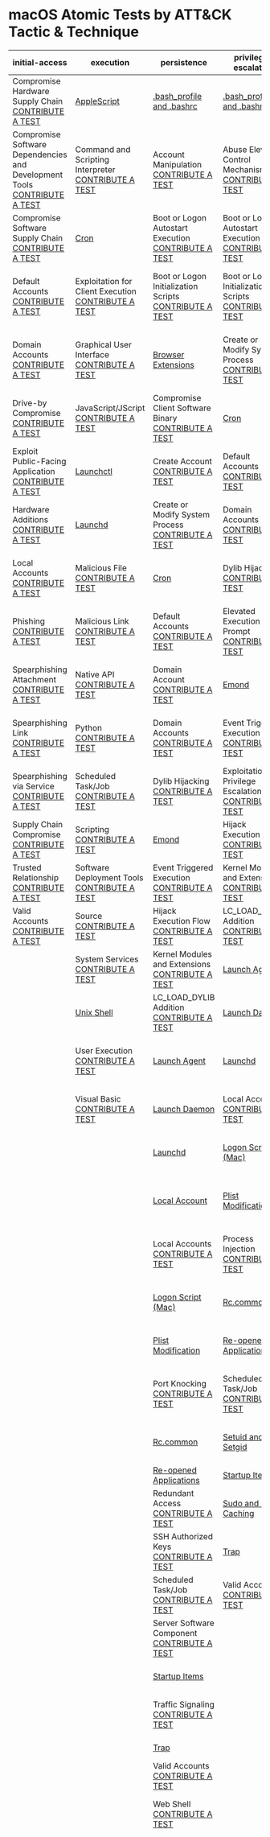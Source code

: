 # macOS Atomic Tests by ATT&CK Tactic & Technique
| initial-access | execution | persistence | privilege-escalation | defense-evasion | credential-access | discovery | lateral-movement | collection | exfiltration | command-and-control | impact |
|-----|-----|-----|-----|-----|-----|-----|-----|-----|-----|-----|-----|
| Compromise Hardware Supply Chain [CONTRIBUTE A TEST](https://atomicredteam.io/contributing) | [AppleScript](../../T1059.002/T1059.002.md) | [.bash_profile and .bashrc](../../T1546.004/T1546.004.md) | [.bash_profile and .bashrc](../../T1546.004/T1546.004.md) | Abuse Elevation Control Mechanism [CONTRIBUTE A TEST](https://atomicredteam.io/contributing) | [Bash History](../../T1552.003/T1552.003.md) | Account Discovery [CONTRIBUTE A TEST](https://atomicredteam.io/contributing) | Exploitation of Remote Services [CONTRIBUTE A TEST](https://atomicredteam.io/contributing) | Archive Collected Data [CONTRIBUTE A TEST](https://atomicredteam.io/contributing) | Automated Exfiltration [CONTRIBUTE A TEST](https://atomicredteam.io/contributing) | Application Layer Protocol [CONTRIBUTE A TEST](https://atomicredteam.io/contributing) | Account Access Removal [CONTRIBUTE A TEST](https://atomicredteam.io/contributing) |
| Compromise Software Dependencies and Development Tools [CONTRIBUTE A TEST](https://atomicredteam.io/contributing) | Command and Scripting Interpreter [CONTRIBUTE A TEST](https://atomicredteam.io/contributing) | Account Manipulation [CONTRIBUTE A TEST](https://atomicredteam.io/contributing) | Abuse Elevation Control Mechanism [CONTRIBUTE A TEST](https://atomicredteam.io/contributing) | [Binary Padding](../../T1027.001/T1027.001.md) | Brute Force [CONTRIBUTE A TEST](https://atomicredteam.io/contributing) | Application Window Discovery [CONTRIBUTE A TEST](https://atomicredteam.io/contributing) | Internal Spearphishing [CONTRIBUTE A TEST](https://atomicredteam.io/contributing) | Archive via Custom Method [CONTRIBUTE A TEST](https://atomicredteam.io/contributing) | [Data Transfer Size Limits](../../T1030/T1030.md) | Asymmetric Cryptography [CONTRIBUTE A TEST](https://atomicredteam.io/contributing) | Application Exhaustion Flood [CONTRIBUTE A TEST](https://atomicredteam.io/contributing) |
| Compromise Software Supply Chain [CONTRIBUTE A TEST](https://atomicredteam.io/contributing) | [Cron](../../T1053.003/T1053.003.md) | Boot or Logon Autostart Execution [CONTRIBUTE A TEST](https://atomicredteam.io/contributing) | Boot or Logon Autostart Execution [CONTRIBUTE A TEST](https://atomicredteam.io/contributing) | [Clear Command History](../../T1070.003/T1070.003.md) | Credential Stuffing [CONTRIBUTE A TEST](https://atomicredteam.io/contributing) | [Browser Bookmark Discovery](../../T1217/T1217.md) | Lateral Tool Transfer [CONTRIBUTE A TEST](https://atomicredteam.io/contributing) | Archive via Library [CONTRIBUTE A TEST](https://atomicredteam.io/contributing) | [Exfiltration Over Alternative Protocol](../../T1048/T1048.md) | Bidirectional Communication [CONTRIBUTE A TEST](https://atomicredteam.io/contributing) | Application or System Exploitation [CONTRIBUTE A TEST](https://atomicredteam.io/contributing) |
| Default Accounts [CONTRIBUTE A TEST](https://atomicredteam.io/contributing) | Exploitation for Client Execution [CONTRIBUTE A TEST](https://atomicredteam.io/contributing) | Boot or Logon Initialization Scripts [CONTRIBUTE A TEST](https://atomicredteam.io/contributing) | Boot or Logon Initialization Scripts [CONTRIBUTE A TEST](https://atomicredteam.io/contributing) | [Clear Linux or Mac System Logs](../../T1070.002/T1070.002.md) | [Credentials In Files](../../T1552.001/T1552.001.md) | Domain Account [CONTRIBUTE A TEST](https://atomicredteam.io/contributing) | Remote Service Session Hijacking [CONTRIBUTE A TEST](https://atomicredteam.io/contributing) | [Archive via Utility](../../T1560.001/T1560.001.md) | Exfiltration Over Asymmetric Encrypted Non-C2 Protocol [CONTRIBUTE A TEST](https://atomicredteam.io/contributing) | Commonly Used Port [CONTRIBUTE A TEST](https://atomicredteam.io/contributing) | [Data Destruction](../../T1485/T1485.md) |
| Domain Accounts [CONTRIBUTE A TEST](https://atomicredteam.io/contributing) | Graphical User Interface [CONTRIBUTE A TEST](https://atomicredteam.io/contributing) | [Browser Extensions](../../T1176/T1176.md) | Create or Modify System Process [CONTRIBUTE A TEST](https://atomicredteam.io/contributing) | Code Signing [CONTRIBUTE A TEST](https://atomicredteam.io/contributing) | Credentials from Password Stores [CONTRIBUTE A TEST](https://atomicredteam.io/contributing) | Domain Groups [CONTRIBUTE A TEST](https://atomicredteam.io/contributing) | Remote Services [CONTRIBUTE A TEST](https://atomicredteam.io/contributing) | Audio Capture [CONTRIBUTE A TEST](https://atomicredteam.io/contributing) | Exfiltration Over Bluetooth [CONTRIBUTE A TEST](https://atomicredteam.io/contributing) | Communication Through Removable Media [CONTRIBUTE A TEST](https://atomicredteam.io/contributing) | Data Encrypted for Impact [CONTRIBUTE A TEST](https://atomicredteam.io/contributing) |
| Drive-by Compromise [CONTRIBUTE A TEST](https://atomicredteam.io/contributing) | JavaScript/JScript [CONTRIBUTE A TEST](https://atomicredteam.io/contributing) | Compromise Client Software Binary [CONTRIBUTE A TEST](https://atomicredteam.io/contributing) | [Cron](../../T1053.003/T1053.003.md) | Compile After Delivery [CONTRIBUTE A TEST](https://atomicredteam.io/contributing) | [Credentials from Web Browsers](../../T1555.003/T1555.003.md) | [File and Directory Discovery](../../T1083/T1083.md) | SSH [CONTRIBUTE A TEST](https://atomicredteam.io/contributing) | Automated Collection [CONTRIBUTE A TEST](https://atomicredteam.io/contributing) | Exfiltration Over C2 Channel [CONTRIBUTE A TEST](https://atomicredteam.io/contributing) | DNS [CONTRIBUTE A TEST](https://atomicredteam.io/contributing) | Data Manipulation [CONTRIBUTE A TEST](https://atomicredteam.io/contributing) |
| Exploit Public-Facing Application [CONTRIBUTE A TEST](https://atomicredteam.io/contributing) | [Launchctl](../../T1569.001/T1569.001.md) | Create Account [CONTRIBUTE A TEST](https://atomicredteam.io/contributing) | Default Accounts [CONTRIBUTE A TEST](https://atomicredteam.io/contributing) | Default Accounts [CONTRIBUTE A TEST](https://atomicredteam.io/contributing) | Exploitation for Credential Access [CONTRIBUTE A TEST](https://atomicredteam.io/contributing) | [Local Account](../../T1087.001/T1087.001.md) | SSH Hijacking [CONTRIBUTE A TEST](https://atomicredteam.io/contributing) | Clipboard Data [CONTRIBUTE A TEST](https://atomicredteam.io/contributing) | Exfiltration Over Other Network Medium [CONTRIBUTE A TEST](https://atomicredteam.io/contributing) | DNS Calculation [CONTRIBUTE A TEST](https://atomicredteam.io/contributing) | Defacement [CONTRIBUTE A TEST](https://atomicredteam.io/contributing) |
| Hardware Additions [CONTRIBUTE A TEST](https://atomicredteam.io/contributing) | [Launchd](../../T1053.004/T1053.004.md) | Create or Modify System Process [CONTRIBUTE A TEST](https://atomicredteam.io/contributing) | Domain Accounts [CONTRIBUTE A TEST](https://atomicredteam.io/contributing) | Deobfuscate/Decode Files or Information [CONTRIBUTE A TEST](https://atomicredteam.io/contributing) | [GUI Input Capture](../../T1056.002/T1056.002.md) | [Local Groups](../../T1069.001/T1069.001.md) | Software Deployment Tools [CONTRIBUTE A TEST](https://atomicredteam.io/contributing) | Data Staged [CONTRIBUTE A TEST](https://atomicredteam.io/contributing) | Exfiltration Over Physical Medium [CONTRIBUTE A TEST](https://atomicredteam.io/contributing) | Data Encoding [CONTRIBUTE A TEST](https://atomicredteam.io/contributing) | Direct Network Flood [CONTRIBUTE A TEST](https://atomicredteam.io/contributing) |
| Local Accounts [CONTRIBUTE A TEST](https://atomicredteam.io/contributing) | Malicious File [CONTRIBUTE A TEST](https://atomicredteam.io/contributing) | [Cron](../../T1053.003/T1053.003.md) | Dylib Hijacking [CONTRIBUTE A TEST](https://atomicredteam.io/contributing) | Disable or Modify System Firewall [CONTRIBUTE A TEST](https://atomicredteam.io/contributing) | Input Capture [CONTRIBUTE A TEST](https://atomicredteam.io/contributing) | [Network Service Scanning](../../T1046/T1046.md) | VNC [CONTRIBUTE A TEST](https://atomicredteam.io/contributing) | Data from Information Repositories [CONTRIBUTE A TEST](https://atomicredteam.io/contributing) | Exfiltration Over Symmetric Encrypted Non-C2 Protocol [CONTRIBUTE A TEST](https://atomicredteam.io/contributing) | Data Obfuscation [CONTRIBUTE A TEST](https://atomicredteam.io/contributing) | Disk Content Wipe [CONTRIBUTE A TEST](https://atomicredteam.io/contributing) |
| Phishing [CONTRIBUTE A TEST](https://atomicredteam.io/contributing) | Malicious Link [CONTRIBUTE A TEST](https://atomicredteam.io/contributing) | Default Accounts [CONTRIBUTE A TEST](https://atomicredteam.io/contributing) | Elevated Execution with Prompt [CONTRIBUTE A TEST](https://atomicredteam.io/contributing) | [Disable or Modify Tools](../../T1562.001/T1562.001.md) | [Keychain](../../T1555.001/T1555.001.md) | [Network Share Discovery](../../T1135/T1135.md) |  | Data from Local System [CONTRIBUTE A TEST](https://atomicredteam.io/contributing) | [Exfiltration Over Unencrypted/Obfuscated Non-C2 Protocol](../../T1048.003/T1048.003.md) | Dead Drop Resolver [CONTRIBUTE A TEST](https://atomicredteam.io/contributing) | Disk Structure Wipe [CONTRIBUTE A TEST](https://atomicredteam.io/contributing) |
| Spearphishing Attachment [CONTRIBUTE A TEST](https://atomicredteam.io/contributing) | Native API [CONTRIBUTE A TEST](https://atomicredteam.io/contributing) | Domain Account [CONTRIBUTE A TEST](https://atomicredteam.io/contributing) | [Emond](../../T1546.014/T1546.014.md) | Domain Accounts [CONTRIBUTE A TEST](https://atomicredteam.io/contributing) | Keylogging [CONTRIBUTE A TEST](https://atomicredteam.io/contributing) | [Network Sniffing](../../T1040/T1040.md) |  | Data from Network Shared Drive [CONTRIBUTE A TEST](https://atomicredteam.io/contributing) | Exfiltration Over Web Service [CONTRIBUTE A TEST](https://atomicredteam.io/contributing) | Domain Fronting [CONTRIBUTE A TEST](https://atomicredteam.io/contributing) | Disk Wipe [CONTRIBUTE A TEST](https://atomicredteam.io/contributing) |
| Spearphishing Link [CONTRIBUTE A TEST](https://atomicredteam.io/contributing) | Python [CONTRIBUTE A TEST](https://atomicredteam.io/contributing) | Domain Accounts [CONTRIBUTE A TEST](https://atomicredteam.io/contributing) | Event Triggered Execution [CONTRIBUTE A TEST](https://atomicredteam.io/contributing) | Dylib Hijacking [CONTRIBUTE A TEST](https://atomicredteam.io/contributing) | Man-in-the-Middle [CONTRIBUTE A TEST](https://atomicredteam.io/contributing) | [Password Policy Discovery](../../T1201/T1201.md) |  | Data from Removable Media [CONTRIBUTE A TEST](https://atomicredteam.io/contributing) | Exfiltration over USB [CONTRIBUTE A TEST](https://atomicredteam.io/contributing) | Domain Generation Algorithms [CONTRIBUTE A TEST](https://atomicredteam.io/contributing) | Endpoint Denial of Service [CONTRIBUTE A TEST](https://atomicredteam.io/contributing) |
| Spearphishing via Service [CONTRIBUTE A TEST](https://atomicredteam.io/contributing) | Scheduled Task/Job [CONTRIBUTE A TEST](https://atomicredteam.io/contributing) | Dylib Hijacking [CONTRIBUTE A TEST](https://atomicredteam.io/contributing) | Exploitation for Privilege Escalation [CONTRIBUTE A TEST](https://atomicredteam.io/contributing) | Elevated Execution with Prompt [CONTRIBUTE A TEST](https://atomicredteam.io/contributing) | Modify Authentication Process [CONTRIBUTE A TEST](https://atomicredteam.io/contributing) | Peripheral Device Discovery [CONTRIBUTE A TEST](https://atomicredteam.io/contributing) |  | [GUI Input Capture](../../T1056.002/T1056.002.md) | Exfiltration to Cloud Storage [CONTRIBUTE A TEST](https://atomicredteam.io/contributing) | Dynamic Resolution [CONTRIBUTE A TEST](https://atomicredteam.io/contributing) | External Defacement [CONTRIBUTE A TEST](https://atomicredteam.io/contributing) |
| Supply Chain Compromise [CONTRIBUTE A TEST](https://atomicredteam.io/contributing) | Scripting [CONTRIBUTE A TEST](https://atomicredteam.io/contributing) | [Emond](../../T1546.014/T1546.014.md) | Hijack Execution Flow [CONTRIBUTE A TEST](https://atomicredteam.io/contributing) | Environmental Keying [CONTRIBUTE A TEST](https://atomicredteam.io/contributing) | [Network Sniffing](../../T1040/T1040.md) | Permission Groups Discovery [CONTRIBUTE A TEST](https://atomicredteam.io/contributing) |  | Input Capture [CONTRIBUTE A TEST](https://atomicredteam.io/contributing) | Exfiltration to Code Repository [CONTRIBUTE A TEST](https://atomicredteam.io/contributing) | Encrypted Channel [CONTRIBUTE A TEST](https://atomicredteam.io/contributing) | Firmware Corruption [CONTRIBUTE A TEST](https://atomicredteam.io/contributing) |
| Trusted Relationship [CONTRIBUTE A TEST](https://atomicredteam.io/contributing) | Software Deployment Tools [CONTRIBUTE A TEST](https://atomicredteam.io/contributing) | Event Triggered Execution [CONTRIBUTE A TEST](https://atomicredteam.io/contributing) | Kernel Modules and Extensions [CONTRIBUTE A TEST](https://atomicredteam.io/contributing) | Execution Guardrails [CONTRIBUTE A TEST](https://atomicredteam.io/contributing) | OS Credential Dumping [CONTRIBUTE A TEST](https://atomicredteam.io/contributing) | [Process Discovery](../../T1057/T1057.md) |  | Keylogging [CONTRIBUTE A TEST](https://atomicredteam.io/contributing) | Scheduled Transfer [CONTRIBUTE A TEST](https://atomicredteam.io/contributing) | External Proxy [CONTRIBUTE A TEST](https://atomicredteam.io/contributing) | Inhibit System Recovery [CONTRIBUTE A TEST](https://atomicredteam.io/contributing) |
| Valid Accounts [CONTRIBUTE A TEST](https://atomicredteam.io/contributing) | Source [CONTRIBUTE A TEST](https://atomicredteam.io/contributing) | Hijack Execution Flow [CONTRIBUTE A TEST](https://atomicredteam.io/contributing) | LC_LOAD_DYLIB Addition [CONTRIBUTE A TEST](https://atomicredteam.io/contributing) | Exploitation for Defense Evasion [CONTRIBUTE A TEST](https://atomicredteam.io/contributing) | Password Cracking [CONTRIBUTE A TEST](https://atomicredteam.io/contributing) | [Remote System Discovery](../../T1018/T1018.md) |  | [Local Data Staging](../../T1074.001/T1074.001.md) |  | Fallback Channels [CONTRIBUTE A TEST](https://atomicredteam.io/contributing) | Internal Defacement [CONTRIBUTE A TEST](https://atomicredteam.io/contributing) |
|  | System Services [CONTRIBUTE A TEST](https://atomicredteam.io/contributing) | Kernel Modules and Extensions [CONTRIBUTE A TEST](https://atomicredteam.io/contributing) | [Launch Agent](../../T1543.001/T1543.001.md) | [File Deletion](../../T1070.004/T1070.004.md) | Password Guessing [CONTRIBUTE A TEST](https://atomicredteam.io/contributing) | [Security Software Discovery](../../T1518.001/T1518.001.md) |  | Man-in-the-Middle [CONTRIBUTE A TEST](https://atomicredteam.io/contributing) |  | Fast Flux DNS [CONTRIBUTE A TEST](https://atomicredteam.io/contributing) | Network Denial of Service [CONTRIBUTE A TEST](https://atomicredteam.io/contributing) |
|  | [Unix Shell](../../T1059.004/T1059.004.md) | LC_LOAD_DYLIB Addition [CONTRIBUTE A TEST](https://atomicredteam.io/contributing) | [Launch Daemon](../../T1543.004/T1543.004.md) | File and Directory Permissions Modification [CONTRIBUTE A TEST](https://atomicredteam.io/contributing) | Password Spraying [CONTRIBUTE A TEST](https://atomicredteam.io/contributing) | [Software Discovery](../../T1518/T1518.md) |  | Remote Data Staging [CONTRIBUTE A TEST](https://atomicredteam.io/contributing) |  | File Transfer Protocols [CONTRIBUTE A TEST](https://atomicredteam.io/contributing) | OS Exhaustion Flood [CONTRIBUTE A TEST](https://atomicredteam.io/contributing) |
|  | User Execution [CONTRIBUTE A TEST](https://atomicredteam.io/contributing) | [Launch Agent](../../T1543.001/T1543.001.md) | [Launchd](../../T1053.004/T1053.004.md) | [Gatekeeper Bypass](../../T1553.001/T1553.001.md) | Pluggable Authentication Modules [CONTRIBUTE A TEST](https://atomicredteam.io/contributing) | System Checks [CONTRIBUTE A TEST](https://atomicredteam.io/contributing) |  | [Screen Capture](../../T1113/T1113.md) |  | [Ingress Tool Transfer](../../T1105/T1105.md) | Reflection Amplification [CONTRIBUTE A TEST](https://atomicredteam.io/contributing) |
|  | Visual Basic [CONTRIBUTE A TEST](https://atomicredteam.io/contributing) | [Launch Daemon](../../T1543.004/T1543.004.md) | Local Accounts [CONTRIBUTE A TEST](https://atomicredteam.io/contributing) | [HISTCONTROL](../../T1562.003/T1562.003.md) | [Private Keys](../../T1552.004/T1552.004.md) | [System Information Discovery](../../T1082/T1082.md) |  | Video Capture [CONTRIBUTE A TEST](https://atomicredteam.io/contributing) |  | [Internal Proxy](../../T1090.001/T1090.001.md) | [Resource Hijacking](../../T1496/T1496.md) |
|  |  | [Launchd](../../T1053.004/T1053.004.md) | [Logon Script (Mac)](../../T1037.002/T1037.002.md) | Hidden File System [CONTRIBUTE A TEST](https://atomicredteam.io/contributing) | Securityd Memory [CONTRIBUTE A TEST](https://atomicredteam.io/contributing) | [System Network Configuration Discovery](../../T1016/T1016.md) |  | Web Portal Capture [CONTRIBUTE A TEST](https://atomicredteam.io/contributing) |  | Junk Data [CONTRIBUTE A TEST](https://atomicredteam.io/contributing) | Runtime Data Manipulation [CONTRIBUTE A TEST](https://atomicredteam.io/contributing) |
|  |  | [Local Account](../../T1136.001/T1136.001.md) | [Plist Modification](../../T1547.011/T1547.011.md) | [Hidden Files and Directories](../../T1564.001/T1564.001.md) | Steal Web Session Cookie [CONTRIBUTE A TEST](https://atomicredteam.io/contributing) | [System Network Connections Discovery](../../T1049/T1049.md) |  |  |  | Mail Protocols [CONTRIBUTE A TEST](https://atomicredteam.io/contributing) | Service Exhaustion Flood [CONTRIBUTE A TEST](https://atomicredteam.io/contributing) |
|  |  | Local Accounts [CONTRIBUTE A TEST](https://atomicredteam.io/contributing) | Process Injection [CONTRIBUTE A TEST](https://atomicredteam.io/contributing) | [Hidden Users](../../T1564.002/T1564.002.md) | Two-Factor Authentication Interception [CONTRIBUTE A TEST](https://atomicredteam.io/contributing) | [System Owner/User Discovery](../../T1033/T1033.md) |  |  |  | Multi-Stage Channels [CONTRIBUTE A TEST](https://atomicredteam.io/contributing) | Stored Data Manipulation [CONTRIBUTE A TEST](https://atomicredteam.io/contributing) |
|  |  | [Logon Script (Mac)](../../T1037.002/T1037.002.md) | [Rc.common](../../T1037.004/T1037.004.md) | Hidden Window [CONTRIBUTE A TEST](https://atomicredteam.io/contributing) | Unsecured Credentials [CONTRIBUTE A TEST](https://atomicredteam.io/contributing) | Time Based Evasion [CONTRIBUTE A TEST](https://atomicredteam.io/contributing) |  |  |  | Multi-hop Proxy [CONTRIBUTE A TEST](https://atomicredteam.io/contributing) | [System Shutdown/Reboot](../../T1529/T1529.md) |
|  |  | [Plist Modification](../../T1547.011/T1547.011.md) | [Re-opened Applications](../../T1547.007/T1547.007.md) | Hide Artifacts [CONTRIBUTE A TEST](https://atomicredteam.io/contributing) | Web Portal Capture [CONTRIBUTE A TEST](https://atomicredteam.io/contributing) | User Activity Based Checks [CONTRIBUTE A TEST](https://atomicredteam.io/contributing) |  |  |  | Multiband Communication [CONTRIBUTE A TEST](https://atomicredteam.io/contributing) | Transmitted Data Manipulation [CONTRIBUTE A TEST](https://atomicredteam.io/contributing) |
|  |  | Port Knocking [CONTRIBUTE A TEST](https://atomicredteam.io/contributing) | Scheduled Task/Job [CONTRIBUTE A TEST](https://atomicredteam.io/contributing) | Hijack Execution Flow [CONTRIBUTE A TEST](https://atomicredteam.io/contributing) |  | Virtualization/Sandbox Evasion [CONTRIBUTE A TEST](https://atomicredteam.io/contributing) |  |  |  | Non-Application Layer Protocol [CONTRIBUTE A TEST](https://atomicredteam.io/contributing) |  |
|  |  | [Rc.common](../../T1037.004/T1037.004.md) | [Setuid and Setgid](../../T1548.001/T1548.001.md) | Impair Defenses [CONTRIBUTE A TEST](https://atomicredteam.io/contributing) |  |  |  |  |  | Non-Standard Encoding [CONTRIBUTE A TEST](https://atomicredteam.io/contributing) |  |
|  |  | [Re-opened Applications](../../T1547.007/T1547.007.md) | [Startup Items](../../T1037.005/T1037.005.md) | Indicator Blocking [CONTRIBUTE A TEST](https://atomicredteam.io/contributing) |  |  |  |  |  | [Non-Standard Port](../../T1571/T1571.md) |  |
|  |  | Redundant Access [CONTRIBUTE A TEST](https://atomicredteam.io/contributing) | [Sudo and Sudo Caching](../../T1548.003/T1548.003.md) | Indicator Removal from Tools [CONTRIBUTE A TEST](https://atomicredteam.io/contributing) |  |  |  |  |  | One-Way Communication [CONTRIBUTE A TEST](https://atomicredteam.io/contributing) |  |
|  |  | SSH Authorized Keys [CONTRIBUTE A TEST](https://atomicredteam.io/contributing) | [Trap](../../T1546.005/T1546.005.md) | Indicator Removal on Host [CONTRIBUTE A TEST](https://atomicredteam.io/contributing) |  |  |  |  |  | Port Knocking [CONTRIBUTE A TEST](https://atomicredteam.io/contributing) |  |
|  |  | Scheduled Task/Job [CONTRIBUTE A TEST](https://atomicredteam.io/contributing) | Valid Accounts [CONTRIBUTE A TEST](https://atomicredteam.io/contributing) | [Install Root Certificate](../../T1553.004/T1553.004.md) |  |  |  |  |  | Protocol Impersonation [CONTRIBUTE A TEST](https://atomicredteam.io/contributing) |  |
|  |  | Server Software Component [CONTRIBUTE A TEST](https://atomicredteam.io/contributing) |  | Invalid Code Signature [CONTRIBUTE A TEST](https://atomicredteam.io/contributing) |  |  |  |  |  | Protocol Tunneling [CONTRIBUTE A TEST](https://atomicredteam.io/contributing) |  |
|  |  | [Startup Items](../../T1037.005/T1037.005.md) |  | LC_MAIN Hijacking [CONTRIBUTE A TEST](https://atomicredteam.io/contributing) |  |  |  |  |  | Proxy [CONTRIBUTE A TEST](https://atomicredteam.io/contributing) |  |
|  |  | Traffic Signaling [CONTRIBUTE A TEST](https://atomicredteam.io/contributing) |  | [Linux and Mac File and Directory Permissions Modification](../../T1222.002/T1222.002.md) |  |  |  |  |  | Remote Access Software [CONTRIBUTE A TEST](https://atomicredteam.io/contributing) |  |
|  |  | [Trap](../../T1546.005/T1546.005.md) |  | Local Accounts [CONTRIBUTE A TEST](https://atomicredteam.io/contributing) |  |  |  |  |  | [Standard Encoding](../../T1132.001/T1132.001.md) |  |
|  |  | Valid Accounts [CONTRIBUTE A TEST](https://atomicredteam.io/contributing) |  | Masquerading [CONTRIBUTE A TEST](https://atomicredteam.io/contributing) |  |  |  |  |  | Steganography [CONTRIBUTE A TEST](https://atomicredteam.io/contributing) |  |
|  |  | Web Shell [CONTRIBUTE A TEST](https://atomicredteam.io/contributing) |  | Match Legitimate Name or Location [CONTRIBUTE A TEST](https://atomicredteam.io/contributing) |  |  |  |  |  | Symmetric Cryptography [CONTRIBUTE A TEST](https://atomicredteam.io/contributing) |  |
|  |  |  |  | Modify Authentication Process [CONTRIBUTE A TEST](https://atomicredteam.io/contributing) |  |  |  |  |  | Traffic Signaling [CONTRIBUTE A TEST](https://atomicredteam.io/contributing) |  |
|  |  |  |  | [Obfuscated Files or Information](../../T1027/T1027.md) |  |  |  |  |  | [Web Protocols](../../T1071.001/T1071.001.md) |  |
|  |  |  |  | Pluggable Authentication Modules [CONTRIBUTE A TEST](https://atomicredteam.io/contributing) |  |  |  |  |  | Web Service [CONTRIBUTE A TEST](https://atomicredteam.io/contributing) |  |
|  |  |  |  | Port Knocking [CONTRIBUTE A TEST](https://atomicredteam.io/contributing) |  |  |  |  |  |  |  |
|  |  |  |  | Process Injection [CONTRIBUTE A TEST](https://atomicredteam.io/contributing) |  |  |  |  |  |  |  |
|  |  |  |  | Redundant Access [CONTRIBUTE A TEST](https://atomicredteam.io/contributing) |  |  |  |  |  |  |  |
|  |  |  |  | Rename System Utilities [CONTRIBUTE A TEST](https://atomicredteam.io/contributing) |  |  |  |  |  |  |  |
|  |  |  |  | Right-to-Left Override [CONTRIBUTE A TEST](https://atomicredteam.io/contributing) |  |  |  |  |  |  |  |
|  |  |  |  | Rootkit [CONTRIBUTE A TEST](https://atomicredteam.io/contributing) |  |  |  |  |  |  |  |
|  |  |  |  | Run Virtual Instance [CONTRIBUTE A TEST](https://atomicredteam.io/contributing) |  |  |  |  |  |  |  |
|  |  |  |  | Scripting [CONTRIBUTE A TEST](https://atomicredteam.io/contributing) |  |  |  |  |  |  |  |
|  |  |  |  | [Setuid and Setgid](../../T1548.001/T1548.001.md) |  |  |  |  |  |  |  |
|  |  |  |  | [Software Packing](../../T1027.002/T1027.002.md) |  |  |  |  |  |  |  |
|  |  |  |  | [Space after Filename](../../T1036.006/T1036.006.md) |  |  |  |  |  |  |  |
|  |  |  |  | Steganography [CONTRIBUTE A TEST](https://atomicredteam.io/contributing) |  |  |  |  |  |  |  |
|  |  |  |  | Subvert Trust Controls [CONTRIBUTE A TEST](https://atomicredteam.io/contributing) |  |  |  |  |  |  |  |
|  |  |  |  | [Sudo and Sudo Caching](../../T1548.003/T1548.003.md) |  |  |  |  |  |  |  |
|  |  |  |  | System Checks [CONTRIBUTE A TEST](https://atomicredteam.io/contributing) |  |  |  |  |  |  |  |
|  |  |  |  | Time Based Evasion [CONTRIBUTE A TEST](https://atomicredteam.io/contributing) |  |  |  |  |  |  |  |
|  |  |  |  | [Timestomp](../../T1070.006/T1070.006.md) |  |  |  |  |  |  |  |
|  |  |  |  | Traffic Signaling [CONTRIBUTE A TEST](https://atomicredteam.io/contributing) |  |  |  |  |  |  |  |
|  |  |  |  | User Activity Based Checks [CONTRIBUTE A TEST](https://atomicredteam.io/contributing) |  |  |  |  |  |  |  |
|  |  |  |  | Valid Accounts [CONTRIBUTE A TEST](https://atomicredteam.io/contributing) |  |  |  |  |  |  |  |
|  |  |  |  | Virtualization/Sandbox Evasion [CONTRIBUTE A TEST](https://atomicredteam.io/contributing) |  |  |  |  |  |  |  |
